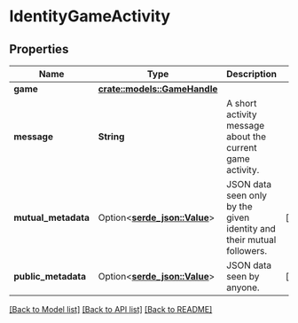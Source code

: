 # IdentityGameActivity

## Properties

Name | Type | Description | Notes
------------ | ------------- | ------------- | -------------
**game** | [**crate::models::GameHandle**](GameHandle.md) |  | 
**message** | **String** | A short activity message about the current game activity. | 
**mutual_metadata** | Option<[**serde_json::Value**](.md)> | JSON data seen only by the given identity and their mutual followers. | [optional]
**public_metadata** | Option<[**serde_json::Value**](.md)> | JSON data seen by anyone. | [optional]

[[Back to Model list]](../README.md#documentation-for-models) [[Back to API list]](../README.md#documentation-for-api-endpoints) [[Back to README]](../README.md)


